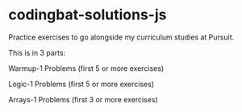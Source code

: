 # codingbat-solutions-js

Practice exercises to go alongside my curriculum studies at Pursuit.

This is in 3 parts:

Warmup-1 Problems (first 5 or more exercises)

Logic-1 Problems (first 5 or more exercises)

Arrays-1 Problems (first 3 or more exercises)
